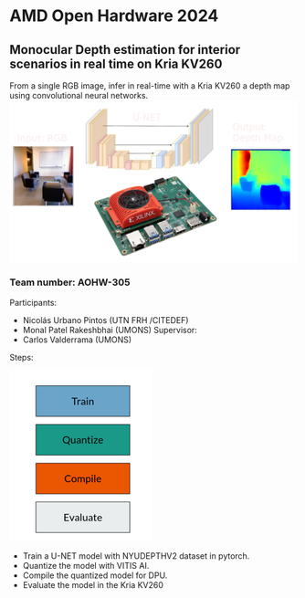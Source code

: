# AMD Open Hardware 2024
## Monocular Depth estimation for interior scenarios in real time on Kria KV260
From a single RGB image, infer in real-time with a Kria KV260 a depth map using convolutional neural networks.
![Diagram](/diagram.png "Diagram MDE KV260")
### Team number: AOHW-305
Participants:
- Nicolás Urbano Pintos (UTN FRH /CITEDEF)
- Monal Patel Rakeshbhai (UMONS)
Supervisor:
- Carlos Valderrama (UMONS)

Steps:

<img src="steps.png" width="250" height="300">

- Train a U-NET model with NYUDEPTHV2 dataset in pytorch.
- Quantize the model with VITIS AI.
- Compile the quantized model for DPU.
- Evaluate the model in the Kria KV260 


